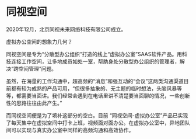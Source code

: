 # 

# 同视空间

2020年12月，北京同视未来网络科技有限公司成立。

虚拟办公空间的想象力几何？

同视空间是专为“分散型办公组织”打造的线上“虚拟办公室”SAAS软件产品。用科技连接工作空间，让多地成员如处一室，帮助身处分散型办公组织的管理者，解决“跨空间管理”问题。

虽然，在海量的工作沟通中，超高频的“消息”和强互动的“会议”这两类沟通渠道目前都有较为成熟的产品可用，“但很多抽象的、无主题的临时想法，头脑风暴等等，都需要当面讲。我们经常会遇到在电话里讲不清楚要当面聊的情况，一些创新性的思路往往由此产生。”

而同视空间便是为了填补这部分的空白。目前 “同视空间-虚拟办公室”产品已实现了每天集中在虚拟空间中打卡上班，视频面对面办公。在虚拟办公室中，异地团队间可以实现与真实办公室中同样的高频沟通和高效协作。

